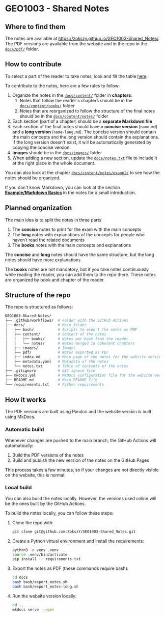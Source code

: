 # GEO1003 - Shared Notes

## Where to find them

The notes are available at <https://zokszy.github.io/GEO1003-Shared_Notes/>. The PDF versions are available from the website and in the repo in the [`docs/pdf/`](docs/pdf) folder.

## How to contribute

To select a part of the reader to take notes, look and fill the table [here](https://tud365-my.sharepoint.com/:x:/r/personal/abry_tudelft_nl/Documents/GEO1003-Shared_Notes-Repartition.xlsx?d=w341fac81b9764163a339d730ea629f23&csf=1&web=1&e=q98ee1).

To contribute to the notes, here are a few rules to follow:

1. Organize the notes in the [`docs/content/`](docs/content/) folder in **chapters**:
   1. Notes that follow the reader's chapters should be in the [`docs/content/books/`](docs/content/books/) folder
   2. Notes that are reorganized to follow the structure of the final notes should be in the [`docs/content/notes/`](docs/content/notes/) folder
2. Each section (part of a chapter) should be a **separate Markdown file**
3. Each section of the final notes should have a **concise version** (`name.md`) and a **long version** (`name-long.md`). The concise version should contain the main concepts and the long version should contain the explanations. If the long version doesn't exist, it will be automatically generated by copying the concise version.
4. **Images** should be in the [`docs/images/`](docs/images/) folder
5. When adding a new section, update the [`docs/notes.txt`](docs/notes.txt) file to include it at the right place in the whole document.

You can also look at the chapter [`docs/content/notes/example`](docs/content/notes/example) to see how the notes should be organized.

If you don't know Markdown, you can look at the section [**Example/Markdown Basics**](https://zokszy.github.io/GEO1003-Shared_Notes/content/notes/example/markdown_basics/) in the notes for a small introduction.

## Planned organization

The main idea is to split the notes in three parts:

1. The **concise** notes to print for the exam with the main concepts
2. The **long** notes with explanations of the concepts for people who haven't read the related documents
3. The **books** notes with the main concepts and explanations

The **concise** and **long** notes should have the same structure, but the long notes should have more explanations.

The **books** notes are not mandatory, but if you take notes continuously while reading the reader, you can add them to the repo there. These notes are organized by book and chapter of the reader.

## Structure of the repo

The repo is structured as follows:

```bash
GEO1003-Shared-Notes/
├── .github/workflows/  # Folder with the GitHub Actions
├── docs/               # Main folder
│   ├── bash/           # Scripts to export the notes as PDF
│   ├── content/        # Content of the notes
│   │   ├── books/      # Notes per book from the reader
│   │   └── notes/      # Notes merged in coherent chapters
│   ├── images/         # Images
│   ├── pdf/            # Notes exported as PDF
│   ├── index.md        # Main page of the notes for the website version
│   ├── metadata.yaml   # Metadata of the notes
│   └── notes.txt       # Table of contents of the notes
├── .gitignore          # Git ignore file
├── mkdocs.yml          # MkDocs configuration file for the website version
├── README.md           # Main README file
└── requirements.txt    # Python requirements
```

## How it works

The PDF versions are built using Pandoc and the website version is built using MkDocs.

### Automatic build

Whenever changes are pushed to the main branch, the GitHub Actions will automatically:

1. Build the PDF versions of the notes
2. Build and publish the new version of the notes on the GitHub Pages

This process takes a few minutes, so if your changes are not directly visible on the website, this is normal.

### Local build

You can also build the notes locally. However, the versions used online will be the ones built by the GitHub Actions.

To build the notes locally, you can follow these steps:

1. Clone the repo with:

    ```bash
    git clone git@github.com:ZokszY/GEO1003-Shared_Notes.git
    ```

2. Create a Python virtual environment and install the requirements:

    ```bash
    python3 -m venv .venv
    source .venv/bin/activate
    pip install -r requirements.txt
    ```

3. Export the notes as PDF (these commands require bash):

    ```bash
    cd docs
    bash bash/export_notes.sh
    bash bash/export_notes-long.sh
    ```

4. Run the website version locally:

    ```bash
    cd ..
    mkdocs serve --open
    ```
